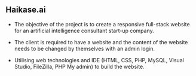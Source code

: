 ## Haikase.ai 


* The objective of the project is to create a responsive full-stack website for an artificial intelligence consultant start-up company.

* The client is required to have a website and the content of the website needs to be changed by themselves with an admin login.

* Utilising web technologies and IDE (HTML, CSS, PHP, MySQL, Visual Studio, FileZilla, PHP My admin) to build the website.
